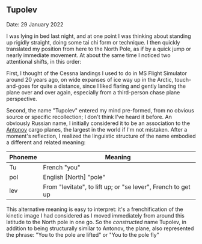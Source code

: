 ## Tupolev

Date: 29 January 2022

I was lying in bed last night, and at one point I was thinking about standing up rigidly straight, doing some tai chi form or technique.  I then quickly translated my position from here to the North Pole, as if by a quick jump or nearly immediate movement.  At about the same time I noticed two attentional shifts, in this order:

First, I thought of the Cessna landings I used to do in MS Flight Simulator around 20 years ago, on wide expanses of ice way up in the Arctic, touch-and-goes for quite a distance, since I liked flaring and gently landing the plane over and over again, especially from a third-person chase plane perspective.

Second, the name "Tupolev" entered my mind pre-formed, from no obvious source or specific recollection; I don't think I've heard it before.  An obviously Russian name, I initially considered it to be an association to the [Antonov](https://en.wikipedia.org/wiki/Antonov_An-225_Mriya) cargo planes, the largest in the world if I'm not mistaken.  After a moment's reflection, I realized the linguistic structure of the name embodied a different and related meaning:

| Phoneme | Meaning                                                      |
| ------- | ------------------------------------------------------------ |
| Tu      | French "you"                                                 |
| pol     | English [North] "pole"                                       |
| lev     | From "levitate", to lift up; or "se lever", French to get up |
 
This alternative meaning is easy to interpret: it's a frenchification of the kinetic image I had considered as I moved immediately from around this latitude to the North pole in one go. So the *constructed* name Tupolev, in addition to being structurally similar to Antonov, the plane, also represented the phrase: "You to the pole are lifted" or "You to the pole fly"
